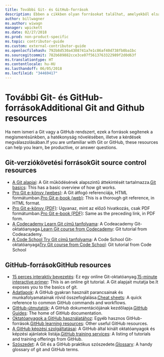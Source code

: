 ```yaml
---
title: További Git- és GitHub-források
description: Ebben a cikkben olyan forrásokat találhat, amelyekből elsajátíthatja a Git és a GitHub használatát a docs.microsoft.com-on való közreműködéshez.
author: billwagner
ms.author: wiwagn
manager: wpickett
ms.date: 02/27/2018
ms.prod: non-product-specific
ms.topic: contributor-guide
ms.custom: external-contributor-guide
ms.openlocfilehash: 792b8d530a4308741a7e1c86af40d738fb0ba1bc
ms.sourcegitcommit: 782b689882cce3ce07f5613763322989f2d0d63f
ms.translationtype: HT
ms.contentlocale: hu-HU
ms.lasthandoff: 06/05/2018
ms.locfileid: "34469417"
---
```

# <a name="additional-git-and-github-resources"></a><span data-ttu-id="0b326-103">További Git- és GitHub-források</span><span class="sxs-lookup"><span data-stu-id="0b326-103">Additional Git and Github resources</span></span>

<span data-ttu-id="0b326-104">Ha nem ismeri a Git vagy a GitHub rendszert, ezek a források segítenek a megismerésünkben, a hatékonyság növelésében, illetve a kérdések megválaszolásában.</span><span class="sxs-lookup"><span data-stu-id="0b326-104">If you are unfamiliar with Git or GitHub, these resources can help you learn, be productive, or answer questions.</span></span>

## <a name="git-source-control-resources"></a><span data-ttu-id="0b326-105">Git-verziókövetési források</span><span class="sxs-lookup"><span data-stu-id="0b326-105">Git source control resources</span></span>

- <span data-ttu-id="0b326-106">[A Git alapjai](https://go.microsoft.com/fwlink/?linkid=853939): A Git működésének alapszintű áttekintését tartalmazza.</span><span class="sxs-lookup"><span data-stu-id="0b326-106">[Git basics](https://go.microsoft.com/fwlink/?linkid=853939): This has a basic overview of how git works.</span></span>
- <span data-ttu-id="0b326-107">[Pro Git e-könyv (webes)](https://go.microsoft.com/fwlink/?linkid=853940): A Git átfogó referenciája, HTML formátumban.</span><span class="sxs-lookup"><span data-stu-id="0b326-107">[Pro Git e-book (web)](https://go.microsoft.com/fwlink/?linkid=853940): This is a thorough git reference, in HTML format.</span></span>
- <span data-ttu-id="0b326-108">[Pro Git e-könyv (PDF)](https://progit2.s3.amazonaws.com/en/2016-03-22-f3531/progit-en.1084.pdf): Ugyanaz, mint az előző hivatkozás, csak PDF formátumban.</span><span class="sxs-lookup"><span data-stu-id="0b326-108">[Pro Git e-book (PDF)](https://progit2.s3.amazonaws.com/en/2016-03-22-f3531/progit-en.1084.pdf): Same as the preceding link, in PDF form.</span></span>
- <span data-ttu-id="0b326-109">[A Codecademy Learn Git című tanfolyama](https://www.codecademy.com/learn/learn-git): A Codeacademy Git-oktatóanyaga.</span><span class="sxs-lookup"><span data-stu-id="0b326-109">[Learn Git course from Codecademy](https://www.codecademy.com/learn/learn-git): Git tutorial from Codeacademy.</span></span>
- <span data-ttu-id="0b326-110">[A Code School Try Git című tanfolyama](https://www.codeschool.com/courses/try-git): A Code School Git-oktatóanyaga</span><span class="sxs-lookup"><span data-stu-id="0b326-110">[Try Git course from Code School](https://www.codeschool.com/courses/try-git): Git tutorial from Code School</span></span>

## <a name="github-resources"></a><span data-ttu-id="0b326-111">GitHub-források</span><span class="sxs-lookup"><span data-stu-id="0b326-111">GitHub resources</span></span>

- <span data-ttu-id="0b326-112">[15 perces interaktív bevezetés](https://try.github.io/): Ez egy online Git-oktatóanyag.</span><span class="sxs-lookup"><span data-stu-id="0b326-112">[15-minute interactive primer](https://try.github.io/): This is an online git tutorial.</span></span> <span data-ttu-id="0b326-113">A Git alapjait mutatja be.</span><span class="sxs-lookup"><span data-stu-id="0b326-113">It exposes you to the basics of git.</span></span>
- <span data-ttu-id="0b326-114">[Adatlapok](https://go.microsoft.com/fwlink/?linkid=853941): A GitHub gyakran használt parancsainak és munkafolyamatainak rövid összefoglalása.</span><span class="sxs-lookup"><span data-stu-id="0b326-114">[Cheat sheets](https://go.microsoft.com/fwlink/?linkid=853941): A quick reference to common GitHub commands and workflows.</span></span>
- <span data-ttu-id="0b326-115">[GitHub-útmutatók](https://guides.github.com/): A GitHub dokumentációjának kezdőlapja.</span><span class="sxs-lookup"><span data-stu-id="0b326-115">[GitHub Guides](https://guides.github.com/): The home of GitHub documentation.</span></span>
- <span data-ttu-id="0b326-116">[Oktatóanyagok a GitHub használatához](https://help.github.com/articles/git-and-github-learning-resources/): Egyéb hasznos GitHub-források.</span><span class="sxs-lookup"><span data-stu-id="0b326-116">[GitHub learning resources](https://help.github.com/articles/git-and-github-learning-resources/): Other useful GitHub resources.</span></span>
- <span data-ttu-id="0b326-117">[A GitHub képzési szolgáltatásai](https://services.github.com/training/): A GitHub által kínált oktatóanyagok és képzési ajánlatok listája.</span><span class="sxs-lookup"><span data-stu-id="0b326-117">[GitHub training services](https://services.github.com/training/): A listing of tutorials and training offerings from GitHub.</span></span>
- <span data-ttu-id="0b326-118">[Szószedet](https://help.github.com/articles/github-glossary): A Git és a GitHub praktikus szószedete.</span><span class="sxs-lookup"><span data-stu-id="0b326-118">[Glossary](https://help.github.com/articles/github-glossary): A handy glossary of git and GitHub terms.</span></span>
